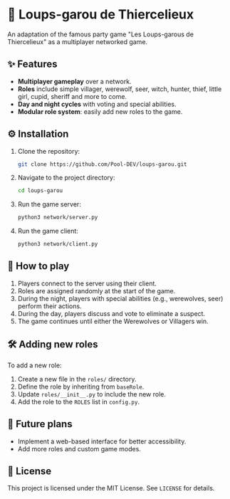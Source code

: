# 🐺 **Loups-garou de Thiercelieux**

An adaptation of the famous party game "Les Loups-garous de Thiercelieux" as a multiplayer networked game.

## ✨ **Features**

* **Multiplayer gameplay** over a network.
* **Roles** include simple villager, werewolf, seer, witch, hunter, thief, little girl, cupid, sheriff and more to come.
* **Day and night cycles** with voting and special abilities.
* **Modular role system**: easily add new roles to the game.

## ⚙️ **Installation**

1. Clone the repository:

   ```bash
   git clone https://github.com/Pool-DEV/loups-garou.git
   ```
2. Navigate to the project directory:

   ```bash
   cd loups-garou
   ```
3. Run the game server:

   ```bash
   python3 network/server.py
   ```
4. Run the game client:

   ```bash
   python3 network/client.py
   ```

## 🎲 **How to play**

1. Players connect to the server using their client.
2. Roles are assigned randomly at the start of the game.
3. During the night, players with special abilities (e.g., werewolves, seer) perform their actions.
4. During the day, players discuss and vote to eliminate a suspect.
5. The game continues until either the Werewolves or Villagers win.

## 🛠️ **Adding new roles**

To add a new role:
1. Create a new file in the ``roles/`` directory.
2. Define the role by inheriting from ``baseRole``.
3. Update ``roles/__init__.py`` to include the new role.
4. Add the role to the ``ROLES`` list in ``config.py``.

## 🚀 **Future plans**

* Implement a web-based interface for better accessibility.
* Add more roles and custom game modes.

## 📜 **License**

This project is licensed under the MIT License. See ``LICENSE`` for details.